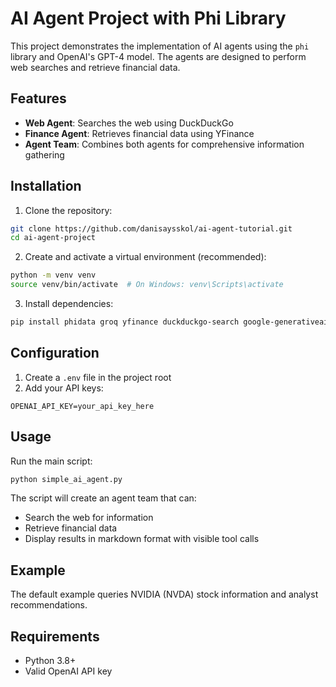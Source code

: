 # AI Agent Project with Phi Library

This project demonstrates the implementation of AI agents using the `phi` library and OpenAI's GPT-4 model. The agents are designed to perform web searches and retrieve financial data.

## Features

- **Web Agent**: Searches the web using DuckDuckGo
- **Finance Agent**: Retrieves financial data using YFinance
- **Agent Team**: Combines both agents for comprehensive information gathering

## Installation

1. Clone the repository:
```sh
git clone https://github.com/danisaysskol/ai-agent-tutorial.git
cd ai-agent-project
```

2. Create and activate a virtual environment (recommended):
```sh
python -m venv venv
source venv/bin/activate  # On Windows: venv\Scripts\activate
```

3. Install dependencies:
```sh
pip install phidata groq yfinance duckduckgo-search google-generativeai portkey-ai
```

## Configuration

1. Create a `.env` file in the project root
2. Add your API keys:
```
OPENAI_API_KEY=your_api_key_here
```

## Usage

Run the main script:
```sh
python simple_ai_agent.py
```

The script will create an agent team that can:
- Search the web for information
- Retrieve financial data
- Display results in markdown format with visible tool calls

## Example

The default example queries NVIDIA (NVDA) stock information and analyst recommendations.

## Requirements

- Python 3.8+
- Valid OpenAI API key
